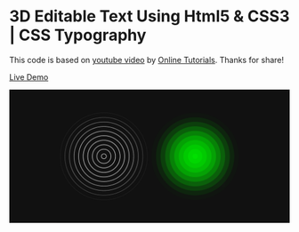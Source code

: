 # 3D Editable Text Using Html5 & CSS3 | CSS Typography

This code is based on [youtube video](https://www.youtube.com/watch?v=louY7uT_AW8) by [Online Tutorials](https://www.youtube.com/channel/UCbwXnUipZsLfUckBPsC7Jog). Thanks for share!

[Live Demo](https://yangshun.win/Learn-To-Use/Front-End/CSS-Effect/2020/03/22-Ripple-Animation-effects/index.html)

![](effect.png)